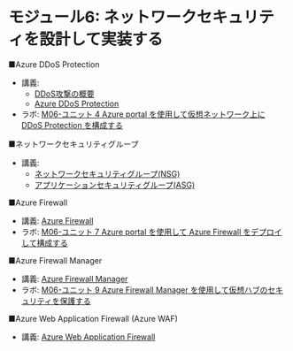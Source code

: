 # モジュール6: ネットワークセキュリティを設計して実装する

■Azure DDoS Protection

- 講義:
  - [DDoS攻撃の概要](../SC/ddos.md)
  - [Azure DDoS Protection](../network/ddos-protection.md)
- ラボ: [M06-ユニット 4 Azure portal を使用して仮想ネットワーク上に DDoS Protection を構成する](lab-m06-u04.md)

■ネットワークセキュリティグループ

- 講義:
  - [ネットワークセキュリティグループ(NSG)](../network/nsg.md)
  - [アプリケーションセキュリティグループ(ASG)](../network/asg.md)

■Azure Firewall

- 講義: [Azure Firewall](../AZ-104/mod04-04-firewall.md)
- ラボ: [M06-ユニット 7 Azure portal を使用して Azure Firewall をデプロイして構成する](lab-m06-u07.md)

■Azure Firewall Manager

- 講義: [Azure Firewall Manager](azure-firewall-manager.md)
- ラボ: [M06-ユニット 9 Azure Firewall Manager を使用して仮想ハブのセキュリティを保護する](lab-m06-u09.md)

■Azure Web Application Firewall (Azure WAF)

- 講義: [Azure Web Application Firewall](../AZ-303/mod05-07-waf.md)